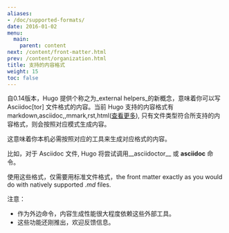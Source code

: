 ```yaml
---
aliases:
- /doc/supported-formats/
date: 2016-01-02
menu:
  main:
    parent: content
next: /content/front-matter.html
prev: /content/organization.html
title: 支持的内容格式
weight: 15
toc: false
---
```


  自0.14版本，Hugo 提供个称之为_external helpers_的新概念，意味着你可以写 Asciidoc[tor] 文件格式的内容。当前 Hugo 支持的内容格式有markdown,asciidoc,,mmark,rst,html([查看更多](https://github.com/spf13/hugo/blob/77c60a3440806067109347d04eb5368b65ea0fe8/helpers/general.go#L65)), 只有文件类型符合所支持的内容格式，则会按照对应模式生成内容。

  这意味着你本机必需按照对应的工具来生成对应格式的内容。 

  比如，对于 Asciidoc 文件, Hugo 将尝试调用__asciidoctor__ 或 __asciidoc__ 命令。

  使用这些格式，仅需要用标准文件格式，the front matter exactly as you would do with natively supported _.md_ files.

  注意：

  * 作为外边命令，内容生成性能很大程度依赖这些外部工具。
  * 这些功能还刚推出，欢迎反馈信息。
